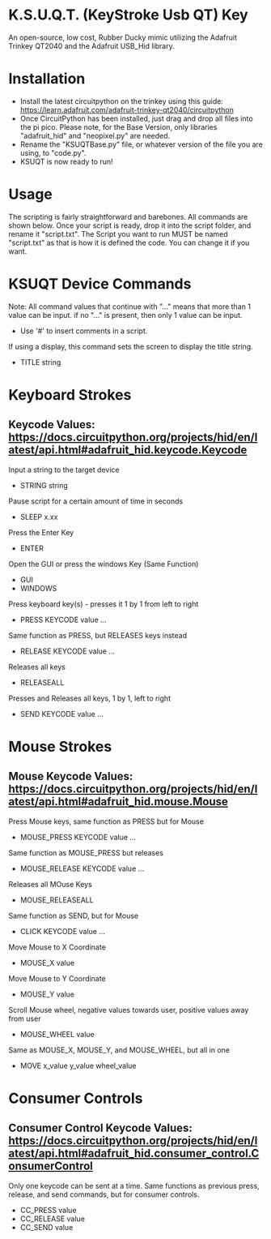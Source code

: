 # K.S.U.Q.T. (KeyStroke Usb QT) Key
An open-source, low cost, Rubber Ducky mimic utilizing the Adafruit Trinkey QT2040 and the Adafruit USB_Hid library.

# Installation

- Install the latest circuitpython on the trinkey using this guide: https://learn.adafruit.com/adafruit-trinkey-qt2040/circuitpython
- Once CircuitPython has been installed, just drag and drop all files into the pi pico. Please note, for the Base Version, only libraries "adafruit_hid" and "neopixel.py" are needed.
- Rename the "KSUQTBase.py" file, or whatever version of the file you are using, to "code.py".
- KSUQT is now ready to run!

# Usage

The scripting is fairly straightforward and barebones. All commands are shown below. Once your script is ready, drop it into the script folder, and rename it "script.txt". 
The Script you want to run MUST be named "script.txt" as that is how it is defined the code. You can change it if you want.

# KSUQT Device Commands

Note: All command values that continue with "..." means that more than 1 value can be input. if no "..." is present, then only 1 value can be input.
- Use '#' to insert comments in a script.
  
If using a display, this command sets the screen to display the title string. 
- TITLE string 

# Keyboard Strokes
Keycode Values: https://docs.circuitpython.org/projects/hid/en/latest/api.html#adafruit_hid.keycode.Keycode
-------------------------------------------------
Input a string to the target device
- STRING string

Pause script for a certain amount of time in seconds
- SLEEP x.xx

Press the Enter Key
- ENTER

Open the GUI or press the windows Key (Same Function)
- GUI
- WINDOWS

Press keyboard key(s) - presses it 1 by 1 from left to right
- PRESS KEYCODE value ...

Same function as PRESS, but RELEASES keys instead
- RELEASE KEYCODE value ...

Releases all keys
- RELEASEALL

Presses and Releases all keys, 1 by 1, left to right
- SEND KEYCODE value ...

# Mouse Strokes
Mouse Keycode Values: https://docs.circuitpython.org/projects/hid/en/latest/api.html#adafruit_hid.mouse.Mouse
-------------------------------------------------

Press Mouse keys, same function as PRESS but for Mouse
- MOUSE_PRESS KEYCODE value ...

Same function as MOUSE_PRESS but releases
- MOUSE_RELEASE KEYCODE value ...

Releases all MOuse Keys
- MOUSE_RELEASEALL

Same function as SEND, but for Mouse
- CLICK KEYCODE value ...

Move Mouse to X Coordinate
- MOUSE_X value

Move Mouse to Y Coordinate
- MOUSE_Y value

Scroll Mouse wheel, negative values towards user, positive values away from user
- MOUSE_WHEEL value

Same as MOUSE_X, MOUSE_Y, and MOUSE_WHEEL, but all in one
- MOVE x_value y_value wheel_value


# Consumer Controls
Consumer Control Keycode Values: https://docs.circuitpython.org/projects/hid/en/latest/api.html#adafruit_hid.consumer_control.ConsumerControl
-------------------------------------------------

Only one keycode can be sent at a time. Same functions as previous press, release, and send commands, but for consumer controls.
- CC_PRESS value
- CC_RELEASE value
- CC_SEND value
